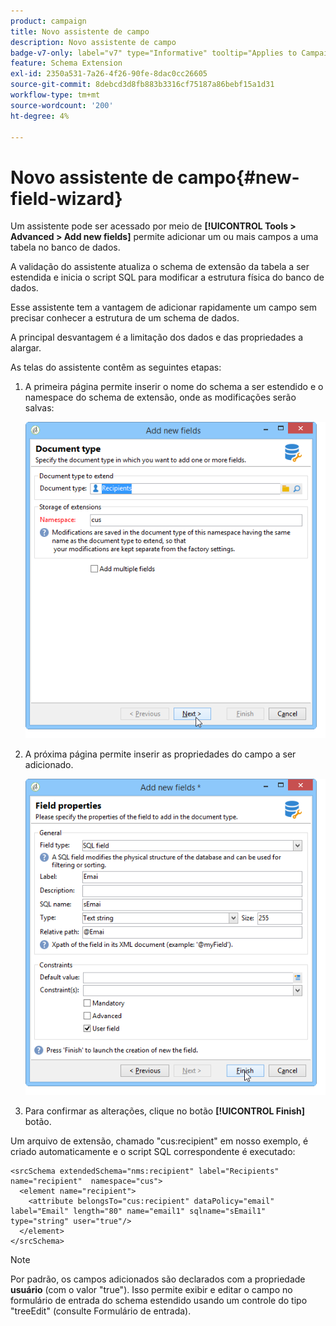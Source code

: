 ```yaml
---
product: campaign
title: Novo assistente de campo
description: Novo assistente de campo
badge-v7-only: label="v7" type="Informative" tooltip="Applies to Campaign Classic v7 only"
feature: Schema Extension
exl-id: 2350a531-7a26-4f26-90fe-8dac0cc26605
source-git-commit: 8debcd3d8fb883b3316cf75187a86bebf15a1d31
workflow-type: tm+mt
source-wordcount: '200'
ht-degree: 4%

---
```


# Novo assistente de campo{#new-field-wizard}


Um assistente pode ser acessado por meio de **[!UICONTROL Tools > Advanced > Add new fields]** permite adicionar um ou mais campos a uma tabela no banco de dados.

A validação do assistente atualiza o schema de extensão da tabela a ser estendida e inicia o script SQL para modificar a estrutura física do banco de dados.

Esse assistente tem a vantagem de adicionar rapidamente um campo sem precisar conhecer a estrutura de um schema de dados.

A principal desvantagem é a limitação dos dados e das propriedades a alargar.

As telas do assistente contêm as seguintes etapas:

1. A primeira página permite inserir o nome do schema a ser estendido e o namespace do schema de extensão, onde as modificações serão salvas:

   ![](assets/d_ncs_integration_schema_addfield.png)

1. A próxima página permite inserir as propriedades do campo a ser adicionado.

   ![](assets/d_ncs_integration_schema_addfield2.png)

1. Para confirmar as alterações, clique no botão **[!UICONTROL Finish]** botão.

Um arquivo de extensão, chamado &quot;cus:recipient&quot; em nosso exemplo, é criado automaticamente e o script SQL correspondente é executado:

```
<srcSchema extendedSchema="nms:recipient" label="Recipients" name="recipient"  namespace="cus">  
  <element name="recipient">    
    <attribute belongsTo="cus:recipient" dataPolicy="email" label="Email" length="80" name="email1" sqlname="sEmail1" type="string" user="true"/>  
  </element>
</srcSchema>
```

>[!NOTE]
>
>Por padrão, os campos adicionados são declarados com a propriedade **usuário** (com o valor &quot;true&quot;). Isso permite exibir e editar o campo no formulário de entrada do schema estendido usando um controle do tipo &quot;treeEdit&quot; (consulte Formulário de entrada).
